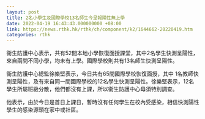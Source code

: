 ```yaml
---
layout: post
title: 2名小學生及國際學校13名師生今呈報陽性無上學
date: 2022-04-19 16:43:43.000000000 +08:00
link: https://news.rthk.hk/rthk/ch/component/k2/1644662-20220419.htm
categories: rthk
---
```


衞生防護中心表示，共有52間本地小學恢復面授課堂，其中2名學生快測呈陽性，來自兩間不同小學，均未有上學。國際學校則共有13名師生快測呈陽性。

衞生防護中心總監徐樂堅表示，今日共有65間國際學校恢復面授，其中 1名教師快測呈陽性，及有來自同一間國際學校的12名學生快測呈陽性。徐樂堅表示，12名學生所屬班級分散，他們都沒有上課，所以衞生防護中心毋須特別調查。

他表示，由於今日是首日上課日，暫時沒有任何學生在校內受感染，相信快測陽性學生的感染源頭在家中或社區。
